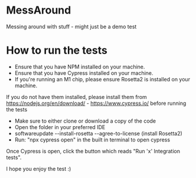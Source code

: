 # MessAround
Messing around with stuff - might just be a demo test

# How to run the tests

* Ensure that you have NPM installed on your machine.
* Ensure that you have Cypress installed on your machine.
* If you're running an M1 chip, please ensure Rosetta2 is installed on your machine.

If you do not have them installed, please install them from https://nodejs.org/en/download/ - https://www.cypress.io/ before running the tests

* Make sure to either clone or download a copy of the code
* Open the folder in your preferred IDE
* softwareupdate --install-rosetta --agree-to-license (install Rosetta2)
* Run: "npx cypress open" in the built in terminal to open cypress

Once Cypress is open, click the button which reads "Run 'x' Integration tests".

I hope you enjoy the test :)
